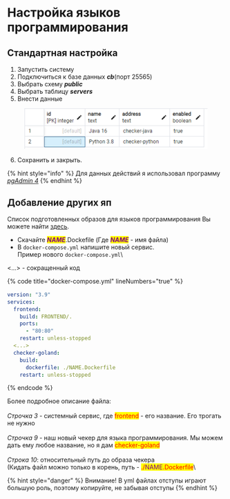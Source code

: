 # Настройка языков программирования

## Стандартная настройка

1. Запустить систему
2. Подключиться к базе данных _**cb**_(порт 25565)
3. Выбрать схему _**public**_
4. Выбрать таблицу _**servers**_
5. Внести данные

<figure><img src="../.gitbook/assets/image (2).png" alt=""><figcaption></figcaption></figure>

6. Сохранить и закрыть.

{% hint style="info" %}
Для данных действий я использовал программу [_pgAdmin 4_](https://www.pgadmin.org/)
{% endhint %}

## Добавление других яп

Список подготовленных образов для языков программирования Вы можете найти [здесь](obrazy-chekerov.md).



* Скачайте _<mark style="color:purple;">**NAME**</mark>_.Dockefile (Где _<mark style="color:purple;">**NAME**</mark>_ - имя файла)
* В `docker-compose.yml` напишите новый сервис.\
  Пример нового `docker-compose.yml`\


<...> - сокращенный код

{% code title="docker-compose.yml" lineNumbers="true" %}
```yaml
version: "3.9"
services:
  frontend:
    build: FRONTEND/.
    ports:
      - "80:80"
    restart: unless-stopped
  <...>
  checker-goland:
    build:
      dockerfile: ./NAME.Dockerfile
    restart: unless-stopped

```
{% endcode %}

Более подробное описание файла:\
\
_Строчка 3_ - системный сервис, где <mark style="color:red;">frontend</mark> - его название. Его трогать не нужно\
\
_Строчка 9_ - наш новый чекер для языка программирования. Мы можем дать ему любое название, но я дам <mark style="color:red;">checker-goland</mark>\
\
_Строка 10_: относительный путь до образа чекера\
(Кидать файл можно только в корень, путь - <mark style="color:red;">./</mark><mark style="color:purple;">NAME</mark><mark style="color:red;">.Dockerfile</mark>\


{% hint style="danger" %}
Внимание! В yml файлах отступы играют большую роль, поэтому копируйте, не забывая отступы
{% endhint %}

